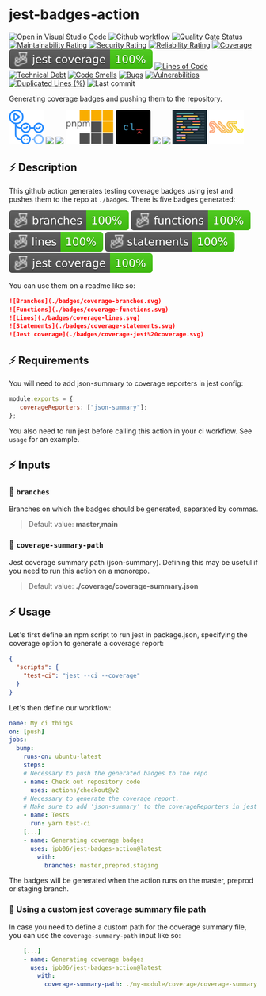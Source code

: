 # jest-badges-action

[![Open in Visual Studio Code](https://img.shields.io/static/v1?logo=visualstudiocode&label=&message=Open%20in%20Visual%20Studio%20Code&labelColor=2c2c32&color=007acc&logoColor=007acc)](https://open.vscode.dev/jpb06/jest-badges-action)
![Github workflow](https://img.shields.io/github/workflow/status/jpb06/jest-badges-action/Tests?label=last%20workflow&logo=github-actions)
[![Quality Gate Status](https://sonarcloud.io/api/project_badges/measure?project=jpb06_jest-badges-action&metric=alert_status)](https://sonarcloud.io/summary/new_code?id=jpb06_jest-badges-action)
[![Maintainability Rating](https://sonarcloud.io/api/project_badges/measure?project=jpb06_jest-badges-action&metric=sqale_rating)](https://sonarcloud.io/dashboard?id=jpb06_jest-badges-action)
[![Security Rating](https://sonarcloud.io/api/project_badges/measure?project=jpb06_jest-badges-action&metric=security_rating)](https://sonarcloud.io/dashboard?id=jpb06_jest-badges-action)
[![Reliability Rating](https://sonarcloud.io/api/project_badges/measure?project=jpb06_jest-badges-action&metric=reliability_rating)](https://sonarcloud.io/dashboard?id=jpb06_jest-badges-action)
[![Coverage](https://sonarcloud.io/api/project_badges/measure?project=jpb06_jest-badges-action&metric=coverage)](https://sonarcloud.io/dashboard?id=jpb06_jest-badges-action)
![Total coverage](./badges/coverage-jest%20coverage.svg)
[![Lines of Code](https://sonarcloud.io/api/project_badges/measure?project=jpb06_jest-badges-action&metric=ncloc)](https://sonarcloud.io/summary/new_code?id=jpb06_jest-badges-action)
[![Technical Debt](https://sonarcloud.io/api/project_badges/measure?project=jpb06_jest-badges-action&metric=sqale_index)](https://sonarcloud.io/summary/new_code?id=jpb06_jest-badges-action)
[![Code Smells](https://sonarcloud.io/api/project_badges/measure?project=jpb06_jest-badges-action&metric=code_smells)](https://sonarcloud.io/dashboard?id=jpb06_jest-badges-action)
[![Bugs](https://sonarcloud.io/api/project_badges/measure?project=jpb06_jest-badges-action&metric=bugs)](https://sonarcloud.io/summary/new_code?id=jpb06_jest-badges-action)
[![Vulnerabilities](https://sonarcloud.io/api/project_badges/measure?project=jpb06_jest-badges-action&metric=vulnerabilities)](https://sonarcloud.io/summary/new_code?id=jpb06_jest-badges-action)
[![Duplicated Lines (%)](https://sonarcloud.io/api/project_badges/measure?project=jpb06_jest-badges-action&metric=duplicated_lines_density)](https://sonarcloud.io/dashboard?id=jpb06_jest-badges-action)
![Last commit](https://img.shields.io/github/last-commit/jpb06/jest-badges-action?logo=git)

Generating coverage badges and pushing them to the repository.

<!-- readme-package-icons start -->

<p align="left"><a href="https://docs.github.com/en/actions" target="_blank"><img height="70" src="https://raw.githubusercontent.com/jpb06/readme-package-icons/main/icons/github-actions.svg" /></a>&nbsp;<a href="https://www.typescriptlang.org/docs/" target="_blank"><img height="70" src="https://cdn.jsdelivr.net/gh/devicons/devicon/icons/typescript/typescript-original.svg" /></a>&nbsp;<a href="https://nodejs.org/en/docs/" target="_blank"><img height="70" src="https://cdn.jsdelivr.net/gh/devicons/devicon/icons/nodejs/nodejs-original.svg" /></a>&nbsp;<a href="https://pnpm.io/motivation" target="_blank"><img height="70" src="https://raw.githubusercontent.com/jpb06/readme-package-icons/main/icons/pnpm.svg" /></a>&nbsp;<a href="https://github.com/conventional-changelog" target="_blank"><img height="70" src="https://raw.githubusercontent.com/jpb06/readme-package-icons/main/icons/conventional-changelog.svg" /></a>&nbsp;<a href="https://eslint.org/docs/latest/" target="_blank"><img height="70" src="https://cdn.jsdelivr.net/gh/devicons/devicon/icons/eslint/eslint-original.svg" /></a>&nbsp;<a href="https://jestjs.io/docs/getting-started" target="_blank"><img height="70" src="https://cdn.jsdelivr.net/gh/devicons/devicon/icons/jest/jest-plain.svg" /></a>&nbsp;<a href="https://prettier.io/docs/en/index.html" target="_blank"><img height="70" src="https://raw.githubusercontent.com/jpb06/readme-package-icons/main/icons/prettier.png" /></a>&nbsp;<a href="https://swc.rs/docs/getting-started" target="_blank"><img height="70" src="https://raw.githubusercontent.com/jpb06/readme-package-icons/main/icons/swc.svg" /></a></p>

<!-- readme-package-icons end -->

## ⚡ Description

This github action generates testing coverage badges using jest and pushes them to the repo at `./badges`. There is five badges generated:

![Branches](./badges/coverage-branches.svg)
![Functions](./badges/coverage-functions.svg)
![Lines](./badges/coverage-lines.svg)
![Statements](./badges/coverage-statements.svg)
![Jest coverage](./badges/coverage-jest%20coverage.svg)

You can use them on a readme like so:

```markdown
![Branches](./badges/coverage-branches.svg)
![Functions](./badges/coverage-functions.svg)
![Lines](./badges/coverage-lines.svg)
![Statements](./badges/coverage-statements.svg)
![Jest coverage](./badges/coverage-jest%20coverage.svg)
```

## ⚡ Requirements

You will need to add json-summary to coverage reporters in jest config:

```javascript
module.exports = {
   coverageReporters: ["json-summary"];
};
```

You also need to run jest before calling this action in your ci workflow. See `usage` for an example.

## ⚡ Inputs

### 🔶 `branches`

Branches on which the badges should be generated, separated by commas.

> Default value: **master,main**

### 🔶 `coverage-summary-path`

Jest coverage summary path (json-summary). Defining this may be useful if you need to run this action on a monorepo.

> Default value: **./coverage/coverage-summary.json**

## ⚡ Usage

Let's first define an npm script to run jest in package.json, specifying the coverage option to generate a coverage report:

```json
{
  "scripts": {
    "test-ci": "jest --ci --coverage"
  }
}
```

Let's then define our workflow:

```yaml
name: My ci things
on: [push]
jobs:
  bump:
    runs-on: ubuntu-latest
    steps:
    # Necessary to push the generated badges to the repo
    - name: Check out repository code
      uses: actions/checkout@v2
    # Necessary to generate the coverage report.
    # Make sure to add 'json-summary' to the coverageReporters in jest options
    - name: Tests
      run: yarn test-ci
    [...]
    - name: Generating coverage badges
      uses: jpb06/jest-badges-action@latest
        with:
          branches: master,preprod,staging

```

The badges will be generated when the action runs on the master, preprod or staging branch.

### 🔶 Using a custom jest coverage summary file path

In case you need to define a custom path for the coverage summary file, you can use the `coverage-summary-path` input like so:

```yaml
    [...]
    - name: Generating coverage badges
      uses: jpb06/jest-badges-action@latest
        with:
          coverage-summary-path: ./my-module/coverage/coverage-summary.json
```
